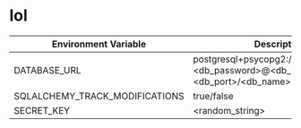 # lol

| Environment Variable | Description |
|---|---|
|DATABASE_URL|postgresql+psycopg2://<db_username>:<db_password>@<db_ip/host>:<db_port>/<db_name>|
|SQLALCHEMY_TRACK_MODIFICATIONS| true/false|
|SECRET_KEY| <random_string>|